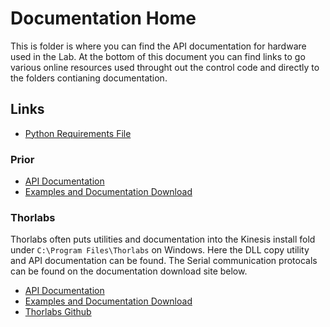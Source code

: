 <H1>Documentation Home</H1>

<p1>
This is folder is where you can find the API documentation for hardware used in the Lab. At the bottom of this document you can find links to go various online resources used throught out the control code and directly to the folders contianing documentation.
</p1>

<H2> Links </H2>

- [Python Requirements File](/requirements.txt)

<h3> Prior </h3>

- [API Documentation](/Documentation/Prior/Prior%20Scientific%20SDK.pdf)
- [Examples and Documentation Download](https://www.prior.com/technical-support/downloads/software)


<h3> Thorlabs </h3>

<p1>Thorlabs often puts utilities and documentation into the Kinesis install fold under <code>C:\Program Files\Thorlabs</code> on Windows. Here the DLL copy utility and API documentation can be found. The Serial communication protocals can be found on the documentation download site below.</p1>

<ul>
    <li><a href="Thorlabs_API/Thorlabs.MotionControl.DotNet_API.chm">API Documentation</a></li>
    <li><a href= "https://www.thorlabs.com/software_pages/ViewSoftwarePage.cfm?Code=Motion_Control">Examples and Documentation Download</a></li>
    <li><a href="https://github.com/Thorlabs/Motion_Control_Examples">Thorlabs Github</a></li>
</ul>
